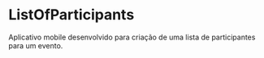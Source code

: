 # ListOfParticipants
Aplicativo mobile desenvolvido para criação de uma lista de participantes para um evento.
